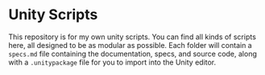 # Unity Scripts
This repository is for my own unity scripts. You can find all kinds of scripts here, all designed to be as modular as possible. Each folder will contain a `specs.md` file containing the documentation, specs, and source code, along with a `.unitypackage` file for you to import into the Unity editor.

